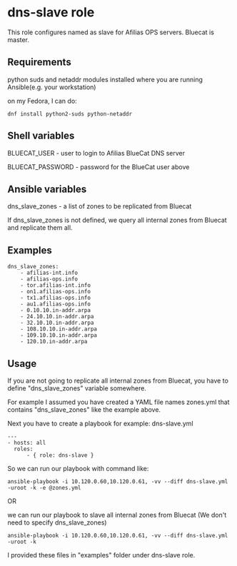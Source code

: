 # dns-slave role

This role configures named as slave for Afilias OPS servers. Bluecat is master.

## Requirements

python suds and netaddr modules installed where you are running Ansible(e.g. your workstation)

on my Fedora, I can do:

    dnf install python2-suds python-netaddr

## Shell variables

BLUECAT_USER - user to login to Afilias BlueCat DNS server

BLUECAT_PASSWORD - password for the BlueCat user above

## Ansible variables

dns_slave_zones - a list of zones to be replicated from Bluecat

If dns_slave_zones is not defined, we query all internal zones from Bluecat and replicate them all.

## Examples

    dns_slave_zones:
        - afilias-int.info
        - afilias-ops.info
        - tor.afilias-int.info
        - on1.afilias-ops.info
        - tx1.afilias-ops.info
        - au1.afilias-ops.info
        - 0.10.10.in-addr.arpa
        - 24.10.10.in-addr.arpa
        - 32.10.10.in-addr.arpa
        - 108.10.10.in-addr.arpa
        - 109.10.10.in-addr.arpa
        - 120.10.in-addr.arpa

## Usage

If you are not going to replicate all internal zones from Bluecat, you have to define "dns_slave_zones" variable somewhere.

For example I assumed you have created a YAML file names zones.yml that contains "dns_slave_zones" like the example above.

Next you have to create a playbook for example: dns-slave.yml

    ---
    - hosts: all
      roles:
          - { role: dns-slave }


So we can run our playbook with command like:

    ansible-playbook -i 10.120.0.60,10.120.0.61, -vv --diff dns-slave.yml -uroot -k -e @zones.yml

OR

we can run our playbook to slave all internal zones from Bluecat (We don't need to specify dns_slave_zones)

    ansible-playbook -i 10.120.0.60,10.120.0.61, -vv --diff dns-slave.yml -uroot -k


I provided these files in "examples" folder under dns-slave role.
